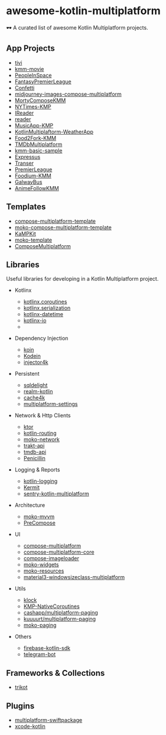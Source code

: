 # awesome-kotlin-multiplatform
🕶️ A curated list of awesome Kotlin Multiplatform projects.

## App Projects
- [tivi](https://github.com/chrisbanes/tivi#readme)
- [kmm-movie](https://github.com/piashcse/kmm-movie#readme)
- [PeopleInSpace](https://github.com/joreilly/PeopleInSpace#readme)
- [FantasyPremierLeague](https://github.com/joreilly/FantasyPremierLeague#readme)
- [Confetti](https://github.com/joreilly/Confetti#readme)
- [midjourney-images-compose-multiplatform](https://github.com/mbakgun/midjourney-images-compose-multiplatform#readme)
- [MortyComposeKMM](https://github.com/joreilly/MortyComposeKMM#readme)
- [NYTimes-KMP](https://github.com/xxfast/NYTimes-KMP#readme)
- [IReader](https://github.com/IReaderorg/IReader#readme)
- [reader](https://github.com/msasikanth/reader#readme)
- [MusicApp-KMP](https://github.com/SEAbdulbasit/MusicApp-KMP#readme)
- [KotlinMultiplaftorm-WeatherApp](https://github.com/Nikola-Milovic/KotlinMultiplaftorm-WeatherApp#readme)
- [Food2Fork-KMM](https://github.com/mitchtabian/Food2Fork-KMM#readme)
- [TMDbMultiplatform](https://github.com/Drjacky/TMDbMultiplatform#readme)
- [kmm-basic-sample](https://github.com/Kotlin/kmm-basic-sample#readme)
- [Expressus](https://github.com/GuilhE/Expressus#readme)
- [Transer](https://github.com/kisa002/Transer)
- [PremierLeague](https://github.com/holdbetter/PremierLeague#readme)
- [Foodium-KMM](https://github.com/PatilShreyas/Foodium-KMM#readme)
- [GalwayBus](https://github.com/joreilly/GalwayBus#readme)
- [AnimeFollowKMM](https://github.com/Breens-Mbaka/AnimeFollowKMM#readme)


## Templates
- [compose-multiplatform-template](https://github.com/JetBrains/compose-multiplatform-template#readme)
- [moko-compose-multiplatform-template](https://github.com/icerockdev/moko-compose-multiplatform-template#readme)
- [KaMPKit](https://github.com/touchlab/KaMPKit#readme)
- [moko-template](https://github.com/icerockdev/moko-template#readme)
- [ComposeMultiplatform](https://github.com/qamarelsafadi/ComposeMultiplatform#readme)

## Libraries

Useful libraries for developing in a Kotlin Multiplatform project.

- Kotlinx 
  - [kotlinx.coroutines](https://github.com/Kotlin/kotlinx.coroutines#readme)
  - [kotlinx.serialization](https://github.com/Kotlin/kotlinx.serialization#readme)
  - [kotlinx-datetime](https://github.com/Kotlin/kotlinx-datetime#readme)
  - [kotlinx-io](https://github.com/Kotlin/kotlinx-io#readme)
  - 
- Dependency Injection
  - [koin](https://github.com/InsertKoinIO/koin#readme)
  - [Kodein](https://github.com/kosi-libs/Kodein#readme)
  - [injector4k](https://github.com/IgnatBeresnev/injector4k#readme)
  
- Persistent
  - [sqldelight](https://github.com/cashapp/sqldelight#readme)
  - [realm-kotlin](https://github.com/realm/realm-kotlin#readme)
  - [cache4k](https://github.com/ReactiveCircus/cache4k#readme)
  - [multiplatform-settings](https://github.com/russhwolf/multiplatform-settings#readme)

- Network & Http Clients
  - [ktor](https://github.com/ktorio/ktor#readme)
  - [kotlin-routing](https://github.com/programadorthi/kotlin-routing#readme)
  - [moko-network](https://github.com/icerockdev/moko-network#readme)
  - [trakt-api](https://github.com/MoviebaseApp/trakt-api#readme)
  - [tmdb-api](https://github.com/MoviebaseApp/tmdb-api#readme)
  - [Penicillin](https://github.com/StarryBlueSky/Penicillin#readme)

- Logging & Reports
  - [kotlin-logging](https://github.com/oshai/kotlin-logging#readme)
  - [Kermit](https://github.com/touchlab/Kermit#readme)
  - [sentry-kotlin-multiplatform](https://github.com/getsentry/sentry-kotlin-multiplatform#readme)
  
- Architecture
  - [moko-mvvm](https://github.com/icerockdev/moko-mvvm#readme)
  - [PreCompose](https://github.com/Tlaster/PreCompose#readme)

- UI
  - [compose-multiplatform](https://github.com/JetBrains/compose-multiplatform#readme)
  - [compose-multiplatform-core](https://github.com/JetBrains/compose-multiplatform-core#readme)
  - [compose-imageloader](https://github.com/qdsfdhvh/compose-imageloader#readme)
  - [moko-widgets](https://github.com/icerockdev/moko-widgets#readme)
  - [moko-resources](https://github.com/icerockdev/moko-resources#readme)
  - [material3-windowsizeclass-multiplatform](https://github.com/chrisbanes/material3-windowsizeclass-multiplatform#readme)

- Utils
  - [klock](https://github.com/korlibs/korge/tree/main/klock#readme)
  - [KMP-NativeCoroutines](https://github.com/rickclephas/KMP-NativeCoroutines#readme)
  - [cashapp/multiplatform-paging](https://github.com/cashapp/multiplatform-paging#readme)
  - [kuuuurt/multiplatform-paging](https://github.com/kuuuurt/multiplatform-paging#readme)
  - [moko-paging](https://github.com/icerockdev/moko-paging#readme)
  
- Others
  - [firebase-kotlin-sdk](https://github.com/GitLiveApp/firebase-kotlin-sdk#readme)
  - [telegram-bot](https://github.com/vendelieu/telegram-bot#readme)

## Frameworks & Collections
- [trikot](https://github.com/mirego/trikot#readme)

## Plugins
- [multiplatform-swiftpackage](https://github.com/ge-org/multiplatform-swiftpackage#readme)
- [xcode-kotlin](https://github.com/touchlab/xcode-kotlin#readme)
